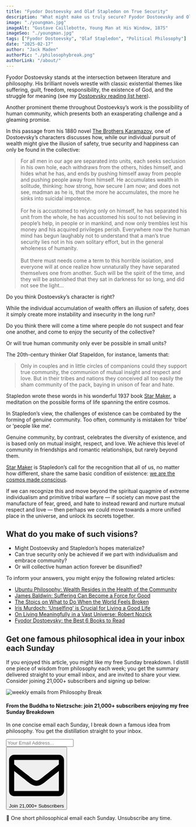 ```yaml
---
title: "Fyodor Dostoevsky and Olaf Stapledon on True Security"
description: "What might make us truly secure? Fyodor Dostoevsky and Olaf Stapledon on the possibility and pitfalls of human community…"
image: "./youngman.jpg"
imageAlt: "Gustave Caillebotte, Young Man at His Window, 1875"
imageSeo: "./youngman.jpg"
tags: ["Fyodor Dostoevsky", "Olaf Stapledon", "Political Philosophy"]
date: "2025-02-17"
author: "Jack Maden"
authorPic: "./philosophybreak.png"
authorLink: "/about/"
---
```


<span class="big-letter">F</span>yodor Dostoevsky stands at the intersection between literature and philosophy. His brilliant novels wrestle with classic existential themes like suffering, guilt, freedom, responsibility, the existence of God, and the struggle for meaning (see my [Dostoevsky reading list here](/reading-lists/fyodor-dostoevsky-best-books/)).

Another prominent theme throughout Dostoevksy’s work is the possibility of human community, which presents both an exasperating challenge and a gleaming promise.

In this passage from his 1880 novel <a target="_blank" rel="noopener noreferrer sponsored" href="https://amzn.to/4bjQZeF">The Brothers Karamazov</a>, one of Dostoevsky’s characters discusses how, while our individual pursuit of wealth might give the illusion of safety, true security and happiness can only be found in the collective:

>For all men in our age are separated into units, each seeks seclusion in his own hole, each withdraws from the others, hides himself, and hides what he has, and ends by pushing himself away from people and pushing people away from himself. He accumulates wealth in solitude, thinking: how strong, how secure I am now; and does not see, madman as he is, that the more he accumulates, the more he sinks into suicidal impotence.<br><br>For he is accustomed to relying only on himself, he has separated his unit from the whole, he has accustomed his soul to not believing in people’s help, in people or in mankind, and now only trembles lest his money and his acquired privileges perish. Everywhere now the human mind has begun laughably not to understand that a man’s true security lies not in his own solitary effort, but in the general wholeness of humanity.<br><br>But there must needs come a term to this horrible isolation, and everyone will at once realize how unnaturally they have separated themselves one from another. Such will be the spirit of the time, and they will be astonished that they sat in darkness for so long, and did not see the light...

Do you think Dostoevsky’s character is right?

While the individual accumulation of wealth offers an illusion of safety, does it simply create more instability and insecurity in the long run?

Do you think there will come a time where people do not suspect and fear one another, and come to enjoy the security of the collective?

Or will true human community only ever be possible in small units?

The 20th-century thinker Olaf Stapeldon, for instance, laments that:

>Only in couples and in little circles of companions could they support true community, the communion of mutual insight and respect and love. But in their tribes and nations they conceived all too easily the sham community of the pack, baying in unison of fear and hate.

Stapledon wrote these words in his wonderful 1937 book <a target="_blank" rel="noopener noreferrer sponsored" href="https://amzn.to/3Ql78Xl">Star Maker</a>, a meditation on the possible forms of life spanning the entire cosmos.

In Stapledon’s view, the challenges of existence can be combated by the forming of genuine community. Too often, community is mistaken for ‘tribe’ or ‘people like me’.

Genuine community, by contrast, celebrates the diversity of existence, and is based only on mutual insight, respect, and love. We achieve this level of community in friendships and romantic relationships, but rarely beyond them.

<a target="_blank" rel="noopener noreferrer sponsored" href="https://amzn.to/3Ql78Xl">Star Maker</a> is Stapledon’s call for the recognition that all of us, no matter how different, share the same basic condition of existence: [we are the cosmos made conscious](/articles/5-existential-problems-all-humans-share/).

If we can recognize this and move beyond the spiritual quagmire of extreme individualism and primitive tribal warfare — if society can move past the manufacture of fear, greed, and hate to instead reward and nurture mutual respect and love — then perhaps we could move towards a more unified place in the universe, and unlock its secrets together.

## What do you make of such visions?

- Might Dostoevsky and Stapledon’s hopes materialize?
- Can true security only be achieved if we part with individualism and embrace community?
- Or will collective human action forever be disunified?

To inform your answers, you might enjoy the following related articles:

- [Ubuntu Philosophy: Wealth Resides in the Health of the Community](/articles/ubuntu-philosophy-wealth-resides-in-the-health-of-the-community/)
- [​James Baldwin: Suffering Can Become a Force for Good​](/articles/james-baldwin-suffering-can-become-a-force-for-good/)
- ​[The Stoics on What to Do When the World Feels Broken​](/articles/the-stoics-on-what-to-do-when-the-world-feels-broken/)
- [​Iris Murdoch: ‘Unselfing’ is Crucial for Living a Good Life​](/articles/iris-murdoch-unselfing-is-crucial-for-living-a-good-life/)
- [​On Living Meaningfully in a Vast Universe: Robert Nozick​](/articles/on-living-meaningfully-in-a-vast-universe-robert-nozick/)
- [​Fyodor Dostoevsky: ​​the Best 6 Books to Read](/reading-lists/fyodor-dostoevsky-best-books/)

## Get one famous philosophical idea in your inbox each Sunday

<span class="big-letter">I</span>f you enjoyed this article, you might like my free Sunday breakdown. I distill one piece of wisdom from philosophy each week; you get the summary delivered straight to your email inbox, and are invited to share your view. Consider joining 21,000+ subscribers and signing up below:

<!--big subscribe-->
<div class="course-promo darkradial-background subscribe text-center">
    <img src="/static/6313d50bc32799a6c869239128784c7b/e7f7a/weekly-break.webp" alt="weekly emails from Philosophy Break">
    <h4>From the Buddha to Nietzsche: join 21,000+ subscribers enjoying my free Sunday Breakdown</h4>
    <p class="small-grey-font no-mar-bottom">In one concise email each Sunday, I break down a famous idea from philosophy. You get the distillation straight to your inbox.</p>
    <div class="small-pad-top">
        <form action="https://app.convertkit.com/forms/5812400/subscriptions" method="post" data-sv-form="5812400" data-uid="be0e52d3c0" data-format="inline" data-version="6" data-options="{&quot;settings&quot;:{&quot;after_subscribe&quot;:{&quot;action&quot;:&quot;message&quot;,&quot;success_message&quot;:&quot;Thank you, philosopher! Your welcome email will land in your inbox shortly.&quot;,&quot;redirect_url&quot;:&quot;/thank-you/&quot;},&quot;analytics&quot;:{&quot;google&quot;:null,&quot;fathom&quot;:null,&quot;facebook&quot;:null,&quot;segment&quot;:null,&quot;pinterest&quot;:null,&quot;sparkloop&quot;:null,&quot;googletagmanager&quot;:null},&quot;modal&quot;:{&quot;trigger&quot;:&quot;timer&quot;,&quot;scroll_percentage&quot;:null,&quot;timer&quot;:5,&quot;devices&quot;:&quot;all&quot;,&quot;show_once_every&quot;:15},&quot;powered_by&quot;:{&quot;show&quot;:false,&quot;url&quot;:&quot;https://convertkit.com/features/forms?utm_campaign=poweredby&amp;utm_content=form&amp;utm_medium=referral&amp;utm_source=dynamic&quot;},&quot;recaptcha&quot;:{&quot;enabled&quot;:false},&quot;return_visitor&quot;:{&quot;action&quot;:&quot;show&quot;,&quot;custom_content&quot;:&quot;&quot;},&quot;slide_in&quot;:{&quot;display_in&quot;:&quot;bottom_right&quot;,&quot;trigger&quot;:&quot;timer&quot;,&quot;scroll_percentage&quot;:null,&quot;timer&quot;:5,&quot;devices&quot;:&quot;all&quot;,&quot;show_once_every&quot;:15},&quot;sticky_bar&quot;:{&quot;display_in&quot;:&quot;top&quot;,&quot;trigger&quot;:&quot;timer&quot;,&quot;scroll_percentage&quot;:null,&quot;timer&quot;:5,&quot;devices&quot;:&quot;all&quot;,&quot;show_once_every&quot;:15}},&quot;version&quot;:&quot;6&quot;}" min-width="400 500 600 700 800">
        <div data-style="clean"><ul data-element="errors" data-group="alert"></ul><div data-element="fields" data-stacked="false">
            <div>
                <input name="email_address" aria-label="Your Email Address..." placeholder="Your Email Address..." required type="email" />
            </div>
            <button class="button primary" type="submit" data-element="submit"><div><div></div><div></div><div></div></div><span><svg xmlns="http://www.w3.org/2000/svg" viewBox="0 0 512 512"><path d="M464 64H48C21.49 64 0 85.49 0 112v288c0 26.51 21.49 48 48 48h416c26.51 0 48-21.49 48-48V112c0-26.51-21.49-48-48-48zm0 48v40.805c-22.422 18.259-58.168 46.651-134.587 106.49-16.841 13.247-50.201 45.072-73.413 44.701-23.208.375-56.579-31.459-73.413-44.701C106.18 199.465 70.425 171.067 48 152.805V112h416zM48 400V214.398c22.914 18.251 55.409 43.862 104.938 82.646 21.857 17.205 60.134 55.186 103.062 54.955 42.717.231 80.509-37.199 103.053-54.947 49.528-38.783 82.032-64.401 104.947-82.653V400H48z"/></svg>Join 21,000+ Subscribers</span></button>
            </div>
            </div>
        </form>
        <p class="tiny-mar-top no-mar-bottom review-font">💭 One short philosophical email each Sunday. Unsubscribe any time.</p>
    </div>
</div>
</div>